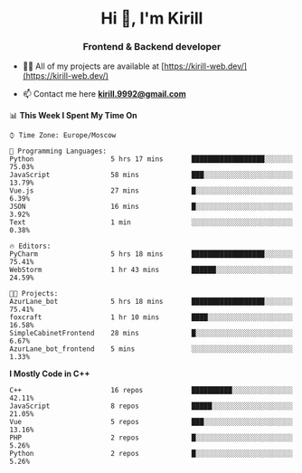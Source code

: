 <h1 align="center">Hi 👋, I'm Kirill</h1>
<h3 align="center">Frontend & Backend developer</h3>

- 👨‍💻 All of my projects are available at [https://kirill-web.dev/](https://kirill-web.dev/)

- 📫 Contact me here **kirill.9992@gmail.com**











<!--START_SECTION:waka-->
📊 **This Week I Spent My Time On** 

```text
⌚︎ Time Zone: Europe/Moscow

💬 Programming Languages: 
Python                   5 hrs 17 mins       ██████████████████░░░░░░░   75.03% 
JavaScript               58 mins             ███░░░░░░░░░░░░░░░░░░░░░░   13.79% 
Vue.js                   27 mins             █░░░░░░░░░░░░░░░░░░░░░░░░   6.39% 
JSON                     16 mins             █░░░░░░░░░░░░░░░░░░░░░░░░   3.92% 
Text                     1 min               ░░░░░░░░░░░░░░░░░░░░░░░░░   0.38%

🔥 Editors: 
PyCharm                  5 hrs 18 mins       ██████████████████░░░░░░░   75.41% 
WebStorm                 1 hr 43 mins        ██████░░░░░░░░░░░░░░░░░░░   24.59%

🐱‍💻 Projects: 
AzurLane_bot             5 hrs 18 mins       ██████████████████░░░░░░░   75.41% 
foxcraft                 1 hr 10 mins        ████░░░░░░░░░░░░░░░░░░░░░   16.58% 
SimpleCabinetFrontend    28 mins             █░░░░░░░░░░░░░░░░░░░░░░░░   6.67% 
AzurLane_bot_frontend    5 mins              ░░░░░░░░░░░░░░░░░░░░░░░░░   1.33%

```

**I Mostly Code in C++** 

```text
C++                      16 repos            ██████████░░░░░░░░░░░░░░░   42.11% 
JavaScript               8 repos             █████░░░░░░░░░░░░░░░░░░░░   21.05% 
Vue                      5 repos             ███░░░░░░░░░░░░░░░░░░░░░░   13.16% 
PHP                      2 repos             █░░░░░░░░░░░░░░░░░░░░░░░░   5.26% 
Python                   2 repos             █░░░░░░░░░░░░░░░░░░░░░░░░   5.26%

```



<!--END_SECTION:waka-->
